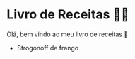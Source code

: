 # Livro de Receitas  :woman_cook:

Olá, bem vindo ao meu livro de receitas :wave:

- Strogonoff de frango
